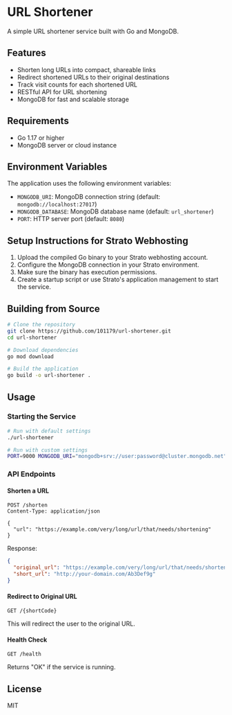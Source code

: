 # URL Shortener

A simple URL shortener service built with Go and MongoDB.

## Features

- Shorten long URLs into compact, shareable links
- Redirect shortened URLs to their original destinations
- Track visit counts for each shortened URL
- RESTful API for URL shortening
- MongoDB for fast and scalable storage

## Requirements

- Go 1.17 or higher
- MongoDB server or cloud instance

## Environment Variables

The application uses the following environment variables:

- `MONGODB_URI`: MongoDB connection string (default: `mongodb://localhost:27017`)
- `MONGODB_DATABASE`: MongoDB database name (default: `url_shortener`)
- `PORT`: HTTP server port (default: `8080`)

## Setup Instructions for Strato Webhosting

1. Upload the compiled Go binary to your Strato webhosting account.
2. Configure the MongoDB connection in your Strato environment.
3. Make sure the binary has execution permissions.
4. Create a startup script or use Strato's application management to start the service.

## Building from Source

```bash
# Clone the repository
git clone https://github.com/101179/url-shortener.git
cd url-shortener

# Download dependencies
go mod download

# Build the application
go build -o url-shortener .
```

## Usage

### Starting the Service

```bash
# Run with default settings
./url-shortener

# Run with custom settings
PORT=9000 MONGODB_URI="mongodb+srv://user:password@cluster.mongodb.net" MONGODB_DATABASE="my_urls" ./url-shortener
```

### API Endpoints

#### Shorten a URL
```
POST /shorten
Content-Type: application/json

{
  "url": "https://example.com/very/long/url/that/needs/shortening"
}
```

Response:
```json
{
  "original_url": "https://example.com/very/long/url/that/needs/shortening",
  "short_url": "http://your-domain.com/Ab3Def9g"
}
```

#### Redirect to Original URL
```
GET /{shortCode}
```

This will redirect the user to the original URL.

#### Health Check
```
GET /health
```

Returns "OK" if the service is running.

## License

MIT